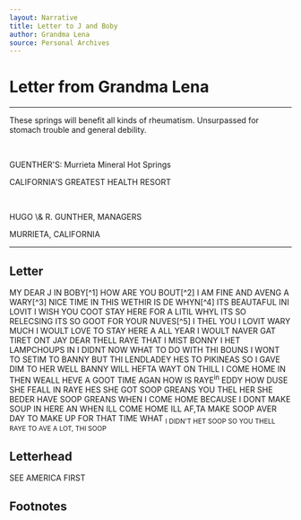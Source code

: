 ```yaml
---
layout: Narrative
title: Letter to J and Boby
author: Grandma Lena
source: Personal Archives
---
```

# Letter from Grandma Lena
---
<a id="Letterhead" />

<p class="smaller">These springs will benefit all kinds of rheumatism. Unsurpassed for stomach trouble and general debility.</p>
<br>
<p class="centered">GUENTHER'S: Murrieta Mineral Hot Springs</p>

<p class="smaller">CALIFORNIA'S GREATEST HEALTH RESORT</p>
<br>

<p class="smaller">HUGO \& R. GUNTHER, MANAGERS</p>

<p class="smaller">MURRIETA, CALIFORNIA</p>

---

## Letter
<p class="body"> MY DEAR J IN BOBY[^1] HOW ARE YOU BOUT[^2] I AM FINE AND AVENG A WARY[^3] NICE TIME IN THIS WETHIR IS DE WHYN[^4] ITS BEAUTAFUL INI LOVIT I WISH YOU COOT STAY HERE FOR A LITIL WHYL ITS SO RELECSING ITS SO GOOT FOR YOUR NUVES[^5] I THEL YOU I LOVIT WARY MUCH I WOULT LOVE TO STAY HERE A ALL YEAR I WOULT NAVER GAT TIRET ONT JAY DEAR THELL RAYE THAT I MIST BONNY I HET LAMPCHOUPS IN I DIDNT NOW WHAT TO DO WITH THI BOUNS I WONT TO SETIM TO BANNY BUT THI LENDLADEY HES TO PIKINEAS SO I GAVE DIM TO HER WELL BANNY WILL HEFTA WAYT ON THILL I COME HOME IN THEN WEALL HEVE A GOOT TIME AGAN HOW IS RAYE<sup>in</sup> EDDY HOW DUSE SHE FEALL IN RAYE HES SHE GOT SOOP GREANS YOU THEL HER SHE BEDER HAVE SOOP GREANS WHEN I COME HOME BECAUSE I DONT MAKE SOUP IN HERE AN WHEN ILL COME HOME ILL AF,TA MAKE SOOP AVER DAY TO MAKE UP FOR THAT TIME WHAT <sub>I DIDN'T HET SOOP SO YOU THELL RAYE TO AVE A LOT, THI SOOP </sub>

## Letterhead
SEE AMERICA FIRST

## Footnotes
[^1]: Jay Rivken was Lena's daughter; Bob Rivken was her husband. They lived in California. 
[^2] Both
[^3] having a very
[^4] Devine
[^5] good for your nerves. Lena emigrated from Russia in 1903, and her first language was Yiddish. Uncle Bob taught her to read and write English in the late 1930s.
![Photocopy of original letter](/MyDearJ-1.pdf "Photocopy of original letter.")
